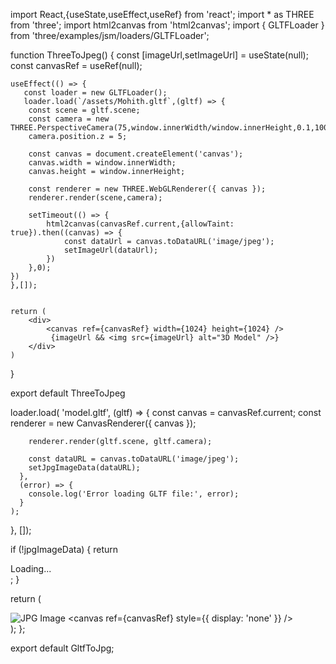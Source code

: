 import React,{useState,useEffect,useRef} from 'react';
import * as THREE from 'three';
import html2canvas from 'html2canvas';
import { GLTFLoader } from 'three/examples/jsm/loaders/GLTFLoader';



function ThreeToJpeg() {
    const [imageUrl,setImageUrl] = useState(null);
    const canvasRef = useRef(null);

    useEffect(() => {
       const loader = new GLTFLoader();
       loader.load(`/assets/Mohith.gltf`,(gltf) => {
        const scene = gltf.scene;
        const camera = new THREE.PerspectiveCamera(75,window.innerWidth/window.innerHeight,0.1,1000);
        camera.position.z = 5;

        const canvas = document.createElement('canvas');
        canvas.width = window.innerWidth;
        canvas.height = window.innerHeight;

        const renderer = new THREE.WebGLRenderer({ canvas });
        renderer.render(scene,camera);

        setTimeout(() => {
            html2canvas(canvasRef.current,{allowTaint: true}).then((canvas) => {
                const dataUrl = canvas.toDataURL('image/jpeg');
                setImageUrl(dataUrl);
            })
        },0);
    })
    },[]);


    return (
        <div>
            <canvas ref={canvasRef} width={1024} height={1024} /> 
             {imageUrl && <img src={imageUrl} alt="3D Model" />}
        </div>
    )


}

export default ThreeToJpeg






loader.load(
      'model.gltf',
      (gltf) => {
        const canvas = canvasRef.current;
        const renderer = new CanvasRenderer({ canvas });

        renderer.render(gltf.scene, gltf.camera);

        const dataURL = canvas.toDataURL('image/jpeg');
        setJpgImageData(dataURL);
      },
      (error) => {
        console.log('Error loading GLTF file:', error);
      }
    );
  }, []);

  if (!jpgImageData) {
    return <div>Loading...</div>;
  }

  return (
    <div>
      <img src={jpgImageData} alt="JPG Image" />
      <canvas ref={canvasRef} style={{ display: 'none' }} />
    </div>
  );
};

export default GltfToJpg;

